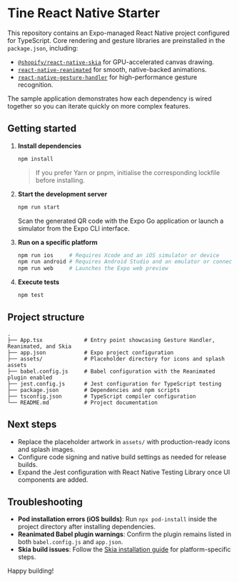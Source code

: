 # Tine React Native Starter

This repository contains an Expo-managed React Native project configured for TypeScript. Core rendering and gesture libraries are preinstalled in the `package.json`, including:

- [`@shopify/react-native-skia`](https://shopify.github.io/react-native-skia/) for GPU-accelerated canvas drawing.
- [`react-native-reanimated`](https://docs.swmansion.com/react-native-reanimated/) for smooth, native-backed animations.
- [`react-native-gesture-handler`](https://docs.swmansion.com/react-native-gesture-handler/docs/) for high-performance gesture recognition.

The sample application demonstrates how each dependency is wired together so you can iterate quickly on more complex features.

## Getting started

1. **Install dependencies**

   ```bash
   npm install
   ```

   > If you prefer Yarn or pnpm, initialise the corresponding lockfile before installing.

2. **Start the development server**

   ```bash
   npm run start
   ```

   Scan the generated QR code with the Expo Go application or launch a simulator from the Expo CLI interface.

3. **Run on a specific platform**

   ```bash
   npm run ios     # Requires Xcode and an iOS simulator or device
   npm run android # Requires Android Studio and an emulator or connected device
   npm run web     # Launches the Expo web preview
   ```

4. **Execute tests**

   ```bash
   npm test
   ```

## Project structure

```
.
├── App.tsx             # Entry point showcasing Gesture Handler, Reanimated, and Skia
├── app.json            # Expo project configuration
├── assets/             # Placeholder directory for icons and splash assets
├── babel.config.js     # Babel configuration with the Reanimated plugin enabled
├── jest.config.js      # Jest configuration for TypeScript testing
├── package.json        # Dependencies and npm scripts
├── tsconfig.json       # TypeScript compiler configuration
└── README.md           # Project documentation
```

## Next steps

- Replace the placeholder artwork in `assets/` with production-ready icons and splash images.
- Configure code signing and native build settings as needed for release builds.
- Expand the Jest configuration with React Native Testing Library once UI components are added.

## Troubleshooting

- **Pod installation errors (iOS builds)**: Run `npx pod-install` inside the project directory after installing dependencies.
- **Reanimated Babel plugin warnings**: Confirm the plugin remains listed in both `babel.config.js` and `app.json`.
- **Skia build issues**: Follow the [Skia installation guide](https://shopify.github.io/react-native-skia/docs/getting-started/installation/) for platform-specific steps.

Happy building!
